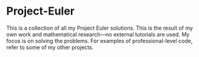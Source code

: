 # Project-Euler
This is a collection of all my Project Euler solutions. This is the result of my own work and mathematical research—no external tutorials are used. My focus is on solving the problems. For examples of professional-level code, refer to some of my other projects.
